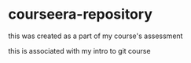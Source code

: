 # courseera-repository
this was created as a part of my course's assessment

this is associated with my intro to git course
